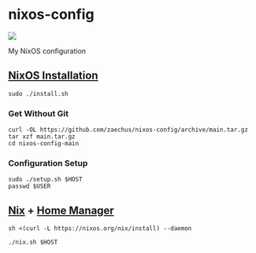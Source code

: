 # nixos-config

[![](https://img.shields.io/badge/OS-NixOS-6e9bcb?logo=NixOS)](https://nixos.org)

My NixOS configuration

## [NixOS Installation](https://nixos.org/download.html#nixos-iso)
```
sudo ./install.sh
```

### Get Without Git
```
curl -OL https://github.com/zaechus/nixos-config/archive/main.tar.gz
tar xzf main.tar.gz
cd nixos-config-main
```

### Configuration Setup
```
sudo ./setup.sh $HOST
passwd $USER
```

## [Nix](https://nixos.org/download.html#nix-install-linux) + [Home Manager](https://nix-community.github.io/home-manager/index.html#sec-install-standalone)
```
sh <(curl -L https://nixos.org/nix/install) --daemon
```
```
./nix.sh $HOST
```
